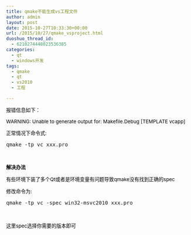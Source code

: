 ```yaml
---
title: qmake不能生成vs工程文件
author: admin
layout: post
date: 2015-10-27T10:33:30+00:00
url: /2015/10/27/qmake_vsproject.html
duoshuo_thread_id:
  - 6210274448023536385
categories:
  - qt
  - windows开发
tags:
  - qmake
  - qt
  - vs2010
  - 工程

---
```

<span style="color: black; font-size: 10pt;">报错信息如下：<br /> </span>

<span style="color: black; font-size: 10pt;">WARNING: Unable to generate output for: Makefile.Debug [TEMPLATE vcapp]<br /> </span>

<span style="color: black; font-size: 10pt;">正常情况下命令式:<br /> </span>

<pre class="EnlighterJSRAW" data-enlighter-language="shell">qmake -tp vc xxx.pro</pre>

<span style="color: black; font-size: 10pt;"><br /> </span>

<span style="color: black; font-size: 10pt;"><strong>解决办法</strong><span style="font-family: 宋体;"><br /> </span></span>

<span style="color: black; font-size: 10pt;">有些环境下装了多个Qt或者是环境变量有问题导致qmake没有找到正确的spec<br /> </span>

<span style="color: black; font-size: 10pt;">修改命令为:<br /> </span>

<pre class="lang:sh decode:true ">qmake -tp vc -spec win32-msvc2010 xxx.pro</pre>

&nbsp;

<span style="color: black; font-size: 10pt;">这里spec选择你需要的版本即可<br /> </span>